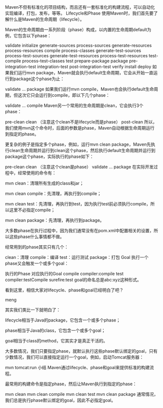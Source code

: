 Maven不但有标准化的项目结构，而且还有一套标准化的构建流程，可以自动化实现编译，打包，发布，等等。
Lifecycle和Phase
使用Maven时，我们首先要了解什么是Maven的生命周期（lifecycle）。

Maven的生命周期由一系列阶段（phase）构成，以内置的生命周期default为例，它包含以下phase：

validate
initialize
generate-sources
process-sources
generate-resources
process-resources
compile
process-classes
generate-test-sources
process-test-sources
generate-test-resources
process-test-resources
test-compile
process-test-classes
test
prepare-package
package
pre-integration-test
integration-test
post-integration-test
verify
install
deploy
如果我们运行mvn package，Maven就会执行default生命周期，它会从开始一直运行到package这个phase为止：

validate
...
package
如果我们运行mvn compile，Maven也会执行default生命周期，但这次它只会运行到compile，即以下几个phase：

validate
...
compile
Maven另一个常用的生命周期是clean，它会执行3个phase：

pre-clean
clean （注意这个clean不是lifecycle而是phase）
post-clean
所以，我们使用mvn这个命令时，后面的参数是phase，Maven自动根据生命周期运行到指定的phase。

更复杂的例子是指定多个phase，例如，运行mvn clean package，Maven先执行clean生命周期并运行到clean这个phase，然后执行default生命周期并运行到package这个phase，实际执行的phase如下：

pre-clean
clean （注意这个clean是phase）
validate
...
package
在实际开发过程中，经常使用的命令有：

mvn clean：清理所有生成的class和jar；

mvn clean compile：先清理，再执行到compile；

mvn clean test：先清理，再执行到test，因为执行test前必须执行compile，所以这里不必指定compile；

mvn clean package：先清理，再执行到package。

大多数phase在执行过程中，因为我们通常没有在pom.xml中配置相关的设置，所以这些phase什么事情都不做。

经常用到的phase其实只有几个：

clean：清理
compile：编译
test：运行测试
package：打包
Goal
执行一个phase又会触发一个或多个goal：

执行的Phase	对应执行的Goal
compile	compiler:compile
test	compiler:testCompile
surefire:test
goal的命名总是abc:xyz这种形式。

看到这里，相信大家对lifecycle、phase和goal已经明白了吧？

meng

其实我们类比一下就明白了：

lifecycle相当于Java的package，它包含一个或多个phase；

phase相当于Java的class，它包含一个或多个goal；

goal相当于class的method，它其实才是真正干活的。

大多数情况，我们只要指定phase，就默认执行这些phase默认绑定的goal，只有少数情况，我们可以直接指定运行一个goal，例如，启动Tomcat服务器：

mvn tomcat:run
小结
Maven通过lifecycle、phase和goal来提供标准的构建流程。

最常用的构建命令是指定phase，然后让Maven执行到指定的phase：

mvn clean
mvn clean compile
mvn clean test
mvn clean package
通常情况，我们总是执行phase默认绑定的goal，因此不必指定goal。
